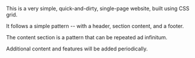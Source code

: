 This is a very simple, quick-and-dirty, single-page website, built using CSS grid.

It follows a simple pattern -- with a header, section content, and a footer. 

The content section is a pattern that can be repeated ad infinitum. 

Additional content and features will be added periodically.


